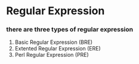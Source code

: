 # Regular Expression
### there are three types of regular expression
<ol>
    <li>Basic Regular Expression (BRE)</li>
    <li>Extented Regular Expression (ERE)</li>
    <li>Perl Regular Expression (PRE)</li>
</ol>